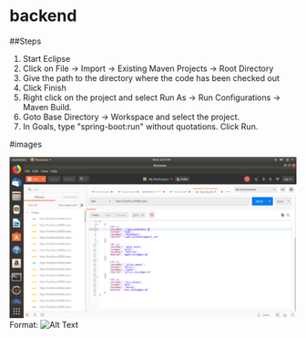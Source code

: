 # backend
##Steps
1. Start Eclipse
2. Click on File -> Import -> Existing Maven Projects -> Root Directory
3. Give the path to the directory where the code has been checked out
4. Click Finish
5. Right click on the project and select Run As -> Run Configurations -> Maven Build.
6. Goto Base Directory -> Workspace and select the project.
7. In Goals, type "spring-boot:run" without quotations. Click Run.

#images

![GitHub Logo](/images/GET-allUSers.png)
Format: ![Alt Text](url)
